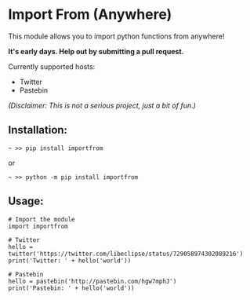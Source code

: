 # Import From (Anywhere)

This module allows you to import python functions from anywhere!

**It's early days. Help out by submitting a pull request.**

Currently supported hosts:

- Twitter
- Pastebin

*(Disclaimer: This is not a serious project, just a bit of fun.)*

## Installation:

`~ >> pip install importfrom`

or

`~ >> python -m pip install importfrom`

## Usage:

```
# Import the module
import importfrom

# Twitter
hello = twitter('https://twitter.com/libeclipse/status/729058974302089216')
print('Twitter: ' + hello('world'))

# Pastebin
hello = pastebin('http://pastebin.com/hgw7mphJ')
print('Pastebin: ' + hello('world'))
```
